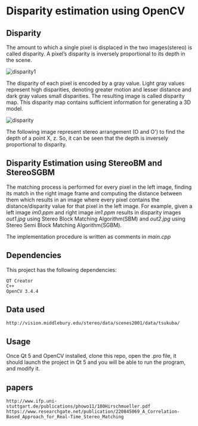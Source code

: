 # Disparity estimation using OpenCV

## Disparity
The amount to which a single pixel is displaced in the two images(stereo) is called disparity. A pixel’s disparity is inversely proportional to its depth in the scene.

![disparity1](https://user-images.githubusercontent.com/32526153/54095641-9c752380-43a8-11e9-9e7c-7718c852581f.gif)

The disparity of each pixel is encoded by a gray value. Light gray values represent high disparities, denoting greater motion and lesser distance and dark gray values small disparities. The resulting image is called disparity map. This  disparity map contains sufficient information for generating a 3D model.

![disparity](https://user-images.githubusercontent.com/32526153/54096028-4ef9b600-43aa-11e9-8e1e-c44863eaaef4.png)

The following image represent stereo arrangement (O and O') to find the depth of a point X, z. So, it can be seen that the depth is inversely proportional to disparity.

## Disparity Estimation using StereoBM and StereoSGBM
The matching process is performed for every pixel in the left image, finding its match in the right image frame and computing the distance between them which results in an image where every pixel contains the distance/disparity value for that pixel in the left image. For example, given a left image *im0.ppm* and right image *im1.ppm* results in disparity images *out1.jpg* using Stereo Block Matching Algorithm(SBM) and *out2.jpg* using Stereo Semi Block Matching Algorithm(SGBM).

The implementation procedure is written as comments in *main.cpp*

## Dependencies
This project has the following dependencies: 
```
QT Creator
C++
OpenCV 3.4.4
```


## Data used
```
http://vision.middlebury.edu/stereo/data/scenes2001/data/tsukuba/

```

## Usage
Once Qt 5 and OpenCV installed, clone this repo, open the .pro file, it should launch the project in Qt 5 and you will be able to run the program, and modify it.


## papers
```
http://www.ifp.uni-stuttgart.de/publications/phowo11/180Hirschmueller.pdf
https://www.researchgate.net/publication/220845069_A_Correlation-Based_Approach_for_Real-Time_Stereo_Matching

```

